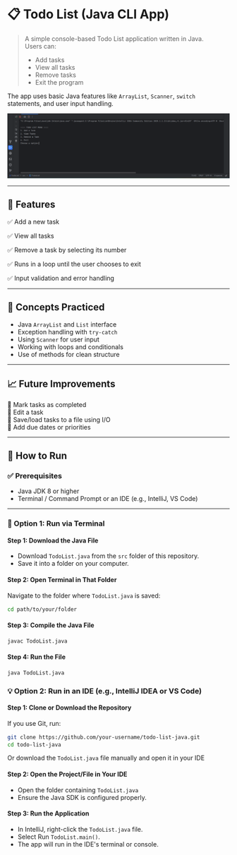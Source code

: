 # 📋 Todo List (Java CLI App)

> A simple console-based Todo List application written in Java.  
> Users can:
> - Add tasks  
> - View all tasks  
> - Remove tasks  
> - Exit the program  

The app uses basic Java features like `ArrayList`, `Scanner`, `switch` statements, and user input handling.

![Program Preview](java-Todo.png) 

---

## 📌 Features  

✅ Add a new task  

✅ View all tasks  

✅ Remove a task by selecting its number  

✅ Runs in a loop until the user chooses to exit 

✅ Input validation and error handling  

---

## 🧠 Concepts Practiced

- Java `ArrayList` and `List` interface  
- Exception handling with `try-catch`  
- Using `Scanner` for user input  
- Working with loops and conditionals  
- Use of methods for clean structure  

---

## 📈 Future Improvements  

🔹 Mark tasks as completed  
🔹 Edit a task  
🔹 Save/load tasks to a file using I/O  
🔹 Add due dates or priorities  

---

## 🧾 How to Run

### ✅ Prerequisites

- Java JDK 8 or higher  
- Terminal / Command Prompt or an IDE (e.g., IntelliJ, VS Code)

---

### 🧵 Option 1: Run via Terminal

#### Step 1: Download the Java File

- Download `TodoList.java` from the `src` folder of this repository.
- Save it into a folder on your computer.

#### Step 2: Open Terminal in That Folder

Navigate to the folder where `TodoList.java` is saved:

```bash
cd path/to/your/folder
```

#### Step 3: Compile the Java File
```bash
javac TodoList.java
```

#### Step 4: Run the File
```bash
java TodoList.java
```

### 💡 Option 2: Run in an IDE (e.g., IntelliJ IDEA or VS Code)

#### Step 1: Clone or Download the Repository

If you use Git, run:

```bash
git clone https://github.com/your-username/todo-list-java.git
cd todo-list-java
```

Or download the `TodoList.java` file manually and open it in your IDE

#### Step 2: Open the Project/File in Your IDE
- Open the folder containing `TodoList.java`
- Ensure the Java SDK is configured properly.

#### Step 3: Run the Application
- In IntelliJ, right-click the `TodoList.java` file.
- Select Run `TodoList.main()`.
- The app will run in the IDE's terminal or console.







 
